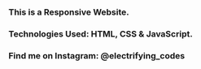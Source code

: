 ### This is a Responsive Website.

### Technologies Used: HTML, CSS & JavaScript.

### Find me on Instagram: @electrifying_codes
